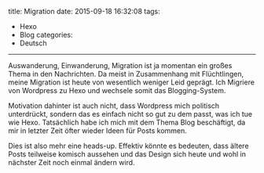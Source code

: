 title: Migration
date: 2015-09-18 16:32:08
tags:
 - Hexo 
 - Blog
categories:
 - Deutsch
---

Auswanderung, Einwanderung, Migration ist ja momentan ein großes Thema in den Nachrichten. Da meist in Zusammenhang mit Flüchtlingen, meine Migration ist heute von wesentlich weniger Leid geprägt. Ich Migriere von Wordpress zu Hexo und wechsele somit das Blogging-System.

Motivation dahinter ist auch nicht, dass Wordpress mich politisch unterdrückt, sondern das es einfach nicht so gut zu dem passt, was ich tue wie Hexo. Tatsächlich habe ich mich mit dem Thema Blog beschäftigt, da mir in letzter Zeit öfter wieder Ideen für Posts kommen.

Dies ist also mehr eine heads-up. Effektiv könnte es bedeuten, dass ältere Posts teilweise komisch aussehen und das Design sich heute und wohl in nächster Zeit noch einmal ändern wird.
